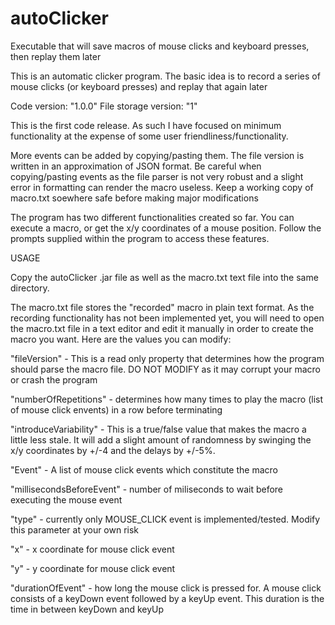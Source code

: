 # autoClicker
Executable that will save macros of mouse clicks and keyboard presses, then replay them later

This is an automatic clicker program. The basic idea is to record a series of mouse clicks (or keyboard presses) and replay that again later

Code version: "1.0.0"
File storage version: "1"

This is the first code release. As such I have focused on minimum functionality at the expense of some user friendliness/functionality.

More events can be added by copying/pasting them. The file version is written in an approximation of JSON format. Be careful when copying/pasting events as the file parser is not very robust and a slight error in formatting can render the macro useless. Keep a working copy of macro.txt soewhere safe before making major modifications

The program has two different functionalities created so far. You can execute a macro, or get the x/y coordinates of a mouse position. Follow the prompts supplied within the program to access these features.


USAGE

Copy the autoClicker .jar file as well as the macro.txt text file into the same directory.

The macro.txt file stores the "recorded" macro in plain text format. As the recording functionality has not been implemented yet, you will need to open the macro.txt file in a text editor and edit it manually in order to create the macro you want. Here are the values you can modify:

"fileVersion" - This is a read only property that determines how the program should parse the macro file. DO NOT MODIFY as it may corrupt your macro or crash the program

"numberOfRepetitions" - determines how many times to play the macro (list of mouse click envents) in a row before terminating

"introduceVariability" - This is a true/false value that makes the macro a little less stale. It will add a slight amount of randomness by swinging the x/y coordinates by +/-4 and the delays by +/-5%.

"Event" - A list of mouse click events which constitute the macro

"millisecondsBeforeEvent" - number of miliseconds to wait before executing the mouse event

"type" - currently only MOUSE_CLICK event is implemented/tested. Modify this parameter at your own risk

"x" - x coordinate for mouse click event

"y" - y coordinate for mouse click event

"durationOfEvent" - how long the mouse click is pressed for. A mouse click consists of a keyDown event followed by a keyUp event. This duration is the time in between keyDown and keyUp
